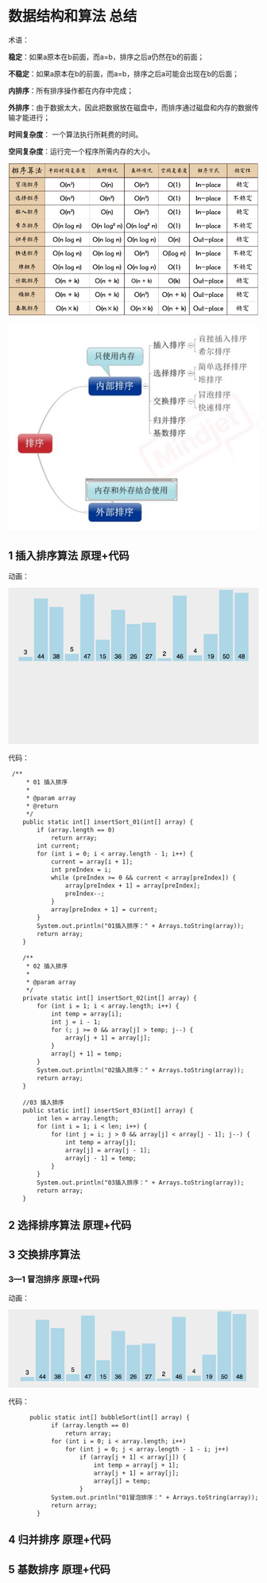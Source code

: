 # 数据结构和算法 总结

术语：

**稳定**：如果a原本在b前面，而a=b，排序之后a仍然在b的前面；

**不稳定**：如果a原本在b的前面，而a=b，排序之后a可能会出现在b的后面；

**内排序**：所有排序操作都在内存中完成；

**外排序**：由于数据太大，因此把数据放在磁盘中，而排序通过磁盘和内存的数据传输才能进行；

**时间复杂度**： 一个算法执行所耗费的时间。

**空间复杂度**：运行完一个程序所需内存的大小。

![总结](https://github.com/66668/Android_Interview/blob/master/pictures/structure_02.png)


![常见排序](https://github.com/66668/Android_Interview/blob/master/pictures/structure_01.jpg)

  ## 1 插入排序算法 原理+代码  
  
  动画：
  
  ![插入排序](https://github.com/66668/Android_Interview/blob/master/pictures/insert_01.gif)
  
  代码：
  
     /**
         * 01 插入排序
         *
         * @param array
         * @return
         */
        public static int[] insertSort_01(int[] array) {
            if (array.length == 0)
                return array;
            int current;
            for (int i = 0; i < array.length - 1; i++) {
                current = array[i + 1];
                int preIndex = i;
                while (preIndex >= 0 && current < array[preIndex]) {
                    array[preIndex + 1] = array[preIndex];
                    preIndex--;
                }
                array[preIndex + 1] = current;
            }
            System.out.println("01插入排序：" + Arrays.toString(array));
            return array;
        }
    
        /**
         * 02 插入排序
         *
         * @param array
         */
        private static int[] insertSort_02(int[] array) {
            for (int i = 1; i < array.length; i++) {
                int temp = array[i];
                int j = i - 1;
                for (; j >= 0 && array[j] > temp; j--) {
                    array[j + 1] = array[j];
                }
                array[j + 1] = temp;
            }
            System.out.println("02插入排序：" + Arrays.toString(array));
            return array;
        }
    
        //03 插入排序
        public static int[] insertSort_03(int[] array) {
            int len = array.length;
            for (int i = 1; i < len; i++) {
                for (int j = i; j > 0 && array[j] < array[j - 1]; j--) {
                    int temp = array[j];
                    array[j] = array[j - 1];
                    array[j - 1] = temp;
                }
            }
            System.out.println("03插入排序：" + Arrays.toString(array));
            return array;
        }
  
  
  ## 2 选择排序算法 原理+代码  
  
  ## 3 交换排序算法 
  
  ### 3—1 冒泡排序 原理+代码  
  
   动画：
    
   ![冒泡排序](https://github.com/66668/Android_Interview/blob/master/pictures/bobble_01.gif)
  
  
   代码：

          public static int[] bubbleSort(int[] array) {
                if (array.length == 0)
                    return array;
                for (int i = 0; i < array.length; i++)
                    for (int j = 0; j < array.length - 1 - i; j++)
                        if (array[j + 1] < array[j]) {
                            int temp = array[j + 1];
                            array[j + 1] = array[j];
                            array[j] = temp;
                        }
                System.out.println("01冒泡排序：" + Arrays.toString(array));
                return array;
            }
  ## 4 归并排序 原理+代码  
  
  ## 5 基数排序 原理+代码  
  
  